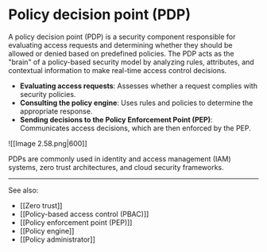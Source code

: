 
# Policy decision point (PDP)

A policy decision point (PDP) is a security component responsible for evaluating access requests and determining whether they should be allowed or denied based on predefined policies. The PDP acts as the "brain" of a policy-based security model by analyzing rules, attributes, and contextual information to make real-time access control decisions.

- **Evaluating access requests**: Assesses whether a request complies with security policies.
- **Consulting the policy engine**: Uses rules and policies to determine the appropriate response.
- **Sending decisions to the Policy Enforcement Point (PEP)**: Communicates access decisions, which are then enforced by the PEP.

![[Image 2.58.png|600]]

PDPs are commonly used in identity and access management (IAM) systems, zero trust architectures, and cloud security frameworks.

---

See also:

- [[Zero trust]]
- [[Policy-based access control (PBAC)]]
- [[Policy enforcement point (PEP)]]
- [[Policy engine]]
- [[Policy administrator]]


